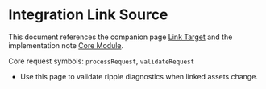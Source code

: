 # Integration Link Source

This document references the companion page [Link Target](./link-target.md) and the implementation note [Core Module](../src/core.ts).

Core request symbols: `processRequest`, `validateRequest`

- Use this page to validate ripple diagnostics when linked assets change.
